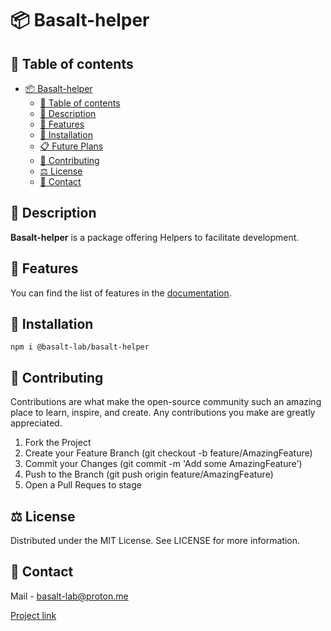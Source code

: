 # 📦 Basalt-helper

## 📌 Table of contents

- [📦 Basalt-helper](#-basalt-helper)
  - [📌 Table of contents](#-table-of-contents)
  - [📝 Description](#-description)
  - [🌟 Features](#-features)
  - [🔧 Installation](#-installation)
  - [📋 Future Plans](#-future-plans)
  - [👥 Contributing](#-contributing)
  - [⚖️ License](#-license)
  - [📧 Contact](#-contact)

## 📝 Description

**Basalt-helper** is a package offering Helpers to facilitate development.

## 🌟 Features

You can find the list of features in the [documentation](https://basalt-lab.github.io/basalt-doc/index.html).

## 🔧 Installation

```
npm i @basalt-lab/basalt-helper
```

## 👥 Contributing

Contributions are what make the open-source community such an amazing place to learn, inspire, and create. Any contributions you make are greatly appreciated.

1. Fork the Project 
2. Create your Feature Branch (git checkout -b feature/AmazingFeature)
3. Commit your Changes (git commit -m 'Add some AmazingFeature')
4. Push to the Branch (git push origin feature/AmazingFeature)
5. Open a Pull Reques to stage

## ⚖️ License

  Distributed under the MIT License. See LICENSE for more information.

## 📧 Contact

Mail - [basalt-lab@proton.me](basalt-lab@proton.me)

[Project link](https://github.com/Basalt-Lab/basalt-socket)
